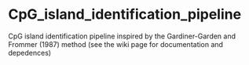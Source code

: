 # CpG_island_identification_pipeline
CpG island identification pipeline inspired by the  Gardiner-Garden and Frommer (1987) method (see the wiki page for documentation and depedences)
